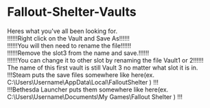 # Fallout-Shelter-Vaults<br>
Heres what you've all been looking for.<br>
!!!!!!Right click on the Vault and Save As!!!!!!<br>
!!!!!!You will then need to rename the file!!!!!!<br>
!!!!!!Remove the slot3 from the name and save.!!!!!!<br>
!!!!!!You can change it to other slot by renaming the file Vault1 or 2!!!!!!<br>
The name of this first vault is still Vault 3 no matter what slot it is in.<BR>
!!!Steam puts the save files somewhere like here(ex. C:\Users\Username\AppData\Local\FalloutShelter ) !!!<br>
!!!Bethesda Launcher puts them somewhere like here(ex. C:\Users\Username\Documents\My Games\Fallout Shelter ) !!!
